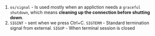 1. `os/signal` - Is used mostly when an appliction needs a `graceful shutdown`, which means **cleaning up the connection before shutting down**.
2. `SIGINT` - sent when we press Ctrl+C.
    `SIGTERM` - Standard termination signal from external.
    `SIGUP` - When terminal session is closed
    